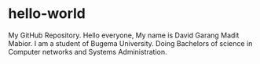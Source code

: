 # hello-world
My GitHub Repository.
Hello everyone,
My name is David Garang Madit Mabior.
I am a student of Bugema University. Doing Bachelors of science in Computer networks and Systems Administration.
